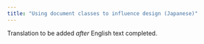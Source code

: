 ```yaml
---
title: "Using document classes to influence design (Japanese)"
---
```

Translation to be added _after_ English text completed.
